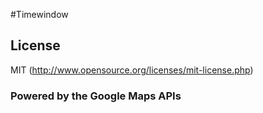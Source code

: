 #Timewindow

## License

MIT (http://www.opensource.org/licenses/mit-license.php)

### Powered by the Google Maps APIs
